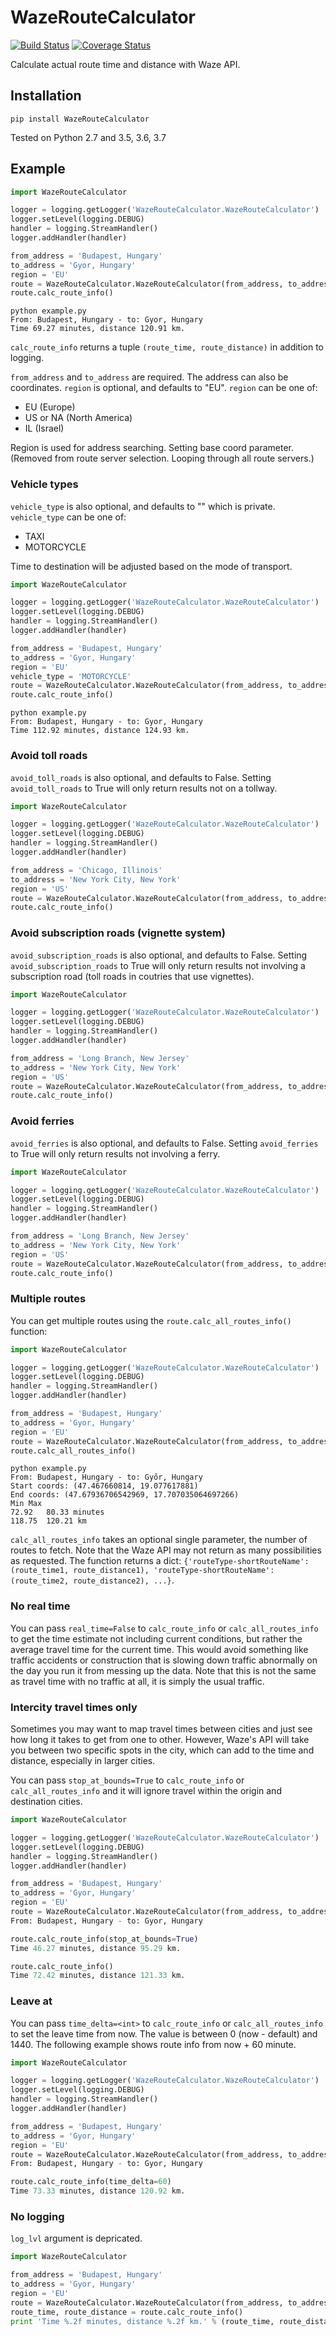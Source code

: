 # WazeRouteCalculator

[![Build Status](https://travis-ci.org/kovacsbalu/WazeRouteCalculator.svg?branch=master)](https://travis-ci.org/kovacsbalu/WazeRouteCalculator)
[![Coverage Status](https://coveralls.io/repos/github/kovacsbalu/WazeRouteCalculator/badge.svg?branch=master)](https://coveralls.io/github/kovacsbalu/WazeRouteCalculator?branch=master)

Calculate actual route time and distance with Waze API.

## Installation

```
pip install WazeRouteCalculator
```

Tested on Python 2.7 and 3.5, 3.6, 3.7

## Example

```python
import WazeRouteCalculator

logger = logging.getLogger('WazeRouteCalculator.WazeRouteCalculator')
logger.setLevel(logging.DEBUG)
handler = logging.StreamHandler()
logger.addHandler(handler)

from_address = 'Budapest, Hungary'
to_address = 'Gyor, Hungary'
region = 'EU'
route = WazeRouteCalculator.WazeRouteCalculator(from_address, to_address, region)
route.calc_route_info()
```

```
python example.py
From: Budapest, Hungary - to: Gyor, Hungary
Time 69.27 minutes, distance 120.91 km.
```

`calc_route_info` returns a tuple `(route_time, route_distance)` in addition to logging.

`from_address` and `to_address` are required. The address can also be coordinates.
`region` is optional, and defaults to "EU". `region` can be one of:

- EU (Europe)
- US or NA (North America)
- IL (Israel)

Region is used for address searching. Setting base coord parameter.
(Removed from route server selection. Looping through all route servers.)

### Vehicle types

`vehicle_type` is also optional, and defaults to "" which is private. `vehicle_type` can be one of:

- TAXI
- MOTORCYCLE

Time to destination will be adjusted based on the mode of transport.

```python
import WazeRouteCalculator

logger = logging.getLogger('WazeRouteCalculator.WazeRouteCalculator')
logger.setLevel(logging.DEBUG)
handler = logging.StreamHandler()
logger.addHandler(handler)

from_address = 'Budapest, Hungary'
to_address = 'Gyor, Hungary'
region = 'EU'
vehicle_type = 'MOTORCYCLE'
route = WazeRouteCalculator.WazeRouteCalculator(from_address, to_address, region, vehicle_type)
route.calc_route_info()
```

```
python example.py
From: Budapest, Hungary - to: Gyor, Hungary
Time 112.92 minutes, distance 124.93 km.
```

### Avoid toll roads

`avoid_toll_roads` is also optional, and defaults to False. Setting `avoid_toll_roads` to True
will only return results not on a tollway.

```python
import WazeRouteCalculator

logger = logging.getLogger('WazeRouteCalculator.WazeRouteCalculator')
logger.setLevel(logging.DEBUG)
handler = logging.StreamHandler()
logger.addHandler(handler)

from_address = 'Chicago, Illinois'
to_address = 'New York City, New York'
region = 'US'
route = WazeRouteCalculator.WazeRouteCalculator(from_address, to_address, region, avoid_toll_roads=True)
route.calc_route_info()
```

### Avoid subscription roads (vignette system)

`avoid_subscription_roads` is also optional, and defaults to False. Setting `avoid_subscription_roads` to True
will only return results not involving a subscription road (toll roads in coutries that use vignettes).

```python
import WazeRouteCalculator

logger = logging.getLogger('WazeRouteCalculator.WazeRouteCalculator')
logger.setLevel(logging.DEBUG)
handler = logging.StreamHandler()
logger.addHandler(handler)

from_address = 'Long Branch, New Jersey'
to_address = 'New York City, New York'
region = 'US'
route = WazeRouteCalculator.WazeRouteCalculator(from_address, to_address, region, avoid_subscription_roads=True)
route.calc_route_info()
```

### Avoid ferries

`avoid_ferries` is also optional, and defaults to False. Setting `avoid_ferries` to True
will only return results not involving a ferry.

```python
import WazeRouteCalculator

logger = logging.getLogger('WazeRouteCalculator.WazeRouteCalculator')
logger.setLevel(logging.DEBUG)
handler = logging.StreamHandler()
logger.addHandler(handler)

from_address = 'Long Branch, New Jersey'
to_address = 'New York City, New York'
region = 'US'
route = WazeRouteCalculator.WazeRouteCalculator(from_address, to_address, region, avoid_ferries=True)
route.calc_route_info()
```

### Multiple routes

You can get multiple routes using the `route.calc_all_routes_info()` function:

```python
import WazeRouteCalculator

logger = logging.getLogger('WazeRouteCalculator.WazeRouteCalculator')
logger.setLevel(logging.DEBUG)
handler = logging.StreamHandler()
logger.addHandler(handler)

from_address = 'Budapest, Hungary'
to_address = 'Gyor, Hungary'
region = 'EU'
route = WazeRouteCalculator.WazeRouteCalculator(from_address, to_address, region)
route.calc_all_routes_info()
```

```
python example.py
From: Budapest, Hungary - to: Győr, Hungary
Start coords: (47.467660814, 19.077617881)
End coords: (47.67936706542969, 17.707035064697266)
Min	Max
72.92	80.33 minutes
118.75	120.21 km
```

`calc_all_routes_info` takes an optional single parameter, the number of routes to fetch. Note that the Waze API may not return as many possibilities as requested. The function returns a dict: `{'routeType-shortRouteName': (route_time1, route_distance1), 'routeType-shortRouteName': (route_time2, route_distance2), ...}`.

### No real time

You can pass `real_time=False` to `calc_route_info` or `calc_all_routes_info` to get the time estimate not including current conditions, but rather the average travel time for the current time. This would avoid something like traffic accidents or construction that is slowing down traffic abnormally on the day you run it from messing up the data. Note that this is not the same as travel time with no traffic at all, it is simply the usual traffic.

### Intercity travel times only

Sometimes you may want to map travel times between cities and just see how long it takes to get from one to other. However, Waze's API will take you between two specific spots in the city, which can add to the time and distance, especially in larger cities.

You can pass `stop_at_bounds=True` to `calc_route_info` or `calc_all_routes_info` and it will ignore travel within the origin and destination cities.

```python
import WazeRouteCalculator

logger = logging.getLogger('WazeRouteCalculator.WazeRouteCalculator')
logger.setLevel(logging.DEBUG)
handler = logging.StreamHandler()
logger.addHandler(handler)

from_address = 'Budapest, Hungary'
to_address = 'Gyor, Hungary'
region = 'EU'
route = WazeRouteCalculator.WazeRouteCalculator(from_address, to_address, region)
From: Budapest, Hungary - to: Gyor, Hungary

route.calc_route_info(stop_at_bounds=True)
Time 46.27 minutes, distance 95.29 km.

route.calc_route_info()
Time 72.42 minutes, distance 121.33 km.
```

### Leave at
You can pass `time_delta=<int>` to `calc_route_info` or `calc_all_routes_info` to set the leave time from now. The value is between 0 (now - default) and 1440.
The following example shows route info from now + 60 minute.

```python
import WazeRouteCalculator

logger = logging.getLogger('WazeRouteCalculator.WazeRouteCalculator')
logger.setLevel(logging.DEBUG)
handler = logging.StreamHandler()
logger.addHandler(handler)

from_address = 'Budapest, Hungary'
to_address = 'Gyor, Hungary'
region = 'EU'
route = WazeRouteCalculator.WazeRouteCalculator(from_address, to_address, region)
From: Budapest, Hungary - to: Gyor, Hungary

route.calc_route_info(time_delta=60)
Time 73.33 minutes, distance 120.92 km.
```

### No logging
`log_lvl` argument is depricated.

```python
import WazeRouteCalculator

from_address = 'Budapest, Hungary'
to_address = 'Gyor, Hungary'
region = 'EU'
route = WazeRouteCalculator.WazeRouteCalculator(from_address, to_address, region)
route_time, route_distance = route.calc_route_info()
print 'Time %.2f minutes, distance %.2f km.' % (route_time, route_distance)
```
